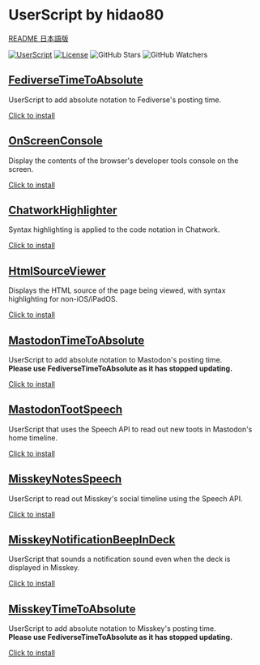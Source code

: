 # UserScript by hidao80

[README 日本語版](./README_ja.md)

[![UserScript](https://img.shields.io/badge/Framework-UserScript-blue.svg)](https://en.wikipedia.org/wiki/Userscript)
[![License](https://img.shields.io/github/license/hidao80/UserScript)](/LICENSE)
![GitHub Stars](https://img.shields.io/github/stars/hidao80/UserScript?style=social)
![GitHub Watchers](https://img.shields.io/github/watchers/hidao80/UserScript?style=social)

## [FediverseTimeToAbsolute](./FediverseToAbsolute/README.md)  

UserScript to add absolute notation to Fediverse's posting time.  

[Click to install](https://github.com/hidao80/UserScript/raw/main/FediverseTimeToAbsolute/FediverseTimeToAbsolute.user.js)

## [OnScreenConsole](./OnScreenConsole/README.md)  

Display the contents of the browser's developer tools console on the screen.

[Click to install](https://github.com/hidao80/UserScript/raw/main/OnScreenConsole/OnScreenConsole.user.js)

## [ChatworkHighlighter](./ChatworkHighlighter/README.md)  

Syntax highlighting is applied to the code notation in Chatwork.

[Click to install](https://github.com/hidao80/UserScript/raw/main/ChatworkHighlighter/ChatworkHighlighter.user.js)

## [HtmlSourceViewer](./HtmlSourceViewer/README.md)  

Displays the HTML source of the page being viewed, with syntax highlighting for non-iOS/iPadOS.

[Click to install](https://github.com/hidao80/UserScript/raw/main/HtmlSourceViewer/HtmlSourceViewer.user.js)

## [MastodonTimeToAbsolute](./MastodonTimeToAbsolute/README.md)  

UserScript to add absolute notation to Mastodon's posting time.  
**Please use FediverseTimeToAbsolute as it has stopped updating.**

[Click to install](https://github.com/hidao80/UserScript/raw/main/MastodonTimeToAbsolute/MastodonTimeToAbsolute.user.js)

## [MastodonTootSpeech](./MastodonTootSpeech/README.md)  

UserScript that uses the Speech API to read out new toots in Mastodon's home timeline.

[Click to install](https://github.com/hidao80/UserScript/raw/main/MastodonTootSpeech/MastodonTootSpeech.user.js)

## [MisskeyNotesSpeech](./MisskeyNotesSpeech/README.md)  

UserScript to read out Misskey's social timeline using the Speech API.

[Click to install](https://github.com/hidao80/UserScript/raw/main/MisskeyNotesSpeech/MisskeyNotesSpeech.user.js)

## [MisskeyNotificationBeepInDeck](./MisskeyNotificationBeepInDeck/README.md)  

UserScript that sounds a notification sound even when the deck is displayed in Misskey.

[Click to install](https://github.com/hidao80/UserScript/raw/main/MisskeyNotificationBeepInDeck/MisskeyNotificationBeepInDeck.user.js)

## [MisskeyTimeToAbsolute](./MisskeyTimeToAbsolute/README.md)  

UserScript to add absolute notation to Misskey's posting time.  
**Please use FediverseTimeToAbsolute as it has stopped updating.**

[Click to install](https://github.com/hidao80/UserScript/raw/main/MisskeyTimeToAbsolute/MisskeyTimeToAbsolute.user.js)
